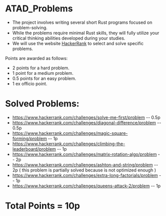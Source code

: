 # ATAD_Problems
- The project involves writing several short Rust programs focused on problem-solving.
- While the problems require minimal Rust skills, they will fully utilize your critical thinking abilities developed during your studies.
- We will use the website [HackerRank](https://www.hackerrank.com) to select and solve specific problems.

Points are awarded as follows:
- 2 points for a hard problem.
- 1 point for a medium problem.
- 0.5 points for an easy problem.
- 1 ex officio point.

# Solved Problems:
 - https://www.hackerrank.com/challenges/solve-me-first/problem -- 0.5p
 - https://www.hackerrank.com/challenges/diagonal-difference/problem -- 0.5p
 - https://www.hackerrank.com/challenges/magic-square-forming/problem -- 1p
 - https://www.hackerrank.com/challenges/climbing-the-leaderboard/problem -- 1p
 - https://www.hackerrank.com/challenges/matrix-rotation-algo/problem -- 2p
 - https://www.hackerrank.com/challenges/ashton-and-string/problem -- 2p ( this problem is partially solved because is not optimized enough )
 - https://www.hackerrank.com/challenges/extra-long-factorials/problem -- 1p
 - https://www.hackerrank.com/challenges/queens-attack-2/problem -- 1p

# Total Points = 10p